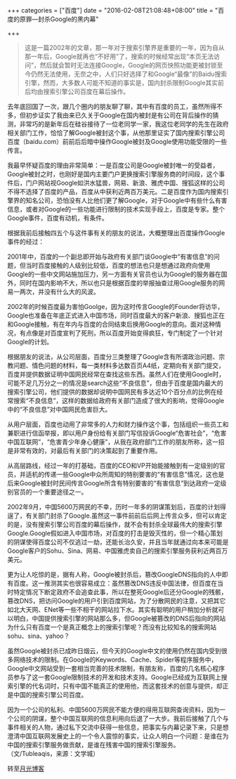 +++
categories = ["百度"]
date = "2016-02-08T21:08:48+08:00"
title = "百度的原罪—封杀Google的黑内幕"

+++

<!--more-->

> 这是一篇2002年的文章，那一年对于搜索引擎界是重要的一年，因为自从那一年后，Google就再也“不好用”了，搜索的时候经常出现“本页无法访问”，然后就会暂时无法连接Google，Google的网页快照功能更被封锁至今仍然无法使用，无奈之中，人们只好选择了和Google“最像”的Baidu搜索引擎，然而，大多数人可能不知道的事实是，国内封杀限制Google其实前后均由搜索引擎公司百度在幕后操作。

去年底回国了一次，跟几个圈内的朋友聊了聊，其中有百度的员工，虽然所得不多，但初步证实了我由来已久关于Google在国内被封是有公司在背后操作的猜测，非常巧的是新年后在硅谷接待了一位老同学一家，我这位老同学的先生在政府相关部门工作，恰恰了解Google被封这个事，从他那里证实了国内搜索引擎公司百度（baidu.com）前前后后暗中操作Google被封及Google使用功能受限的一些传言。

我最早怀疑百度的理由非常简单：一是百度公司是Google被封唯一的受益者，Google被封之时，也刚好是国内主要门户更换搜索引擎服务商的时间段，这个事件后，门户网站视Google如洪水猛兽，网易、新浪、雅虎中国、搜狐这样的公司不得不选择了百度的产品，百度从中获利近两百万美元。二是百度作为国内搜索引擎界的知名公司，恐怕没有人比他们更了解Google，对于Google中有些什么有害信息，或者对Google的一些功能进行限制的技术实现手段上，百度是专家。整个Google事件，百度有动机，有条件。

根据我前后接触四五个与这件事有关的朋友的说法，大概整理出百度操作Google事件的经过：

2001年中，百度的一个副总即开始与政府有关部门谈Google中“有害信息”的问题，但当时百度接触的人级别比较低，百度的想法也只是想通过政府向使用Google的一些中文网站施加压力，另一方面有关官员也认为Google的服务器在国外，同时在国内影响不大，所以也只是根据百度的举报抽查过用Google服务的网易一两次，并没有什么大的风波。

2002年的时候百度最为害怕Goolge，因为这时传言Google的Founder将访华，Google也准备在年底正式进入中国市场，同时百度最大的客户新浪、搜狐也正在和Google接触，有在年内与百度的合同结束后换用Google的意向。面对这种情况，有点像是对百度宣判了死刑，所以百度开始变得疯狂，专门制定了一个针对Google的计划。

根据朋友的说法，从公司层面，百度分三类整理了Google含有所谓政治问题、宗教问题、情色问题的材料，每一类材料多达数百页A4纸，定期向有关部门提交，百度并提供数据证明中国网民经常在查找这些东西。虽然人们在使用Google时，可能不足几万分之一的情况是search这些“不良信息”，但由于百度是国内最大的搜索引擎公司，他们提供的数据却说明中国网民有多达近10个百分点的比例在经常搜索“不良信息”，这样的数据给政府有关部门造成了很大的影响，觉得Google中的“不良信息”对中国网民危害巨大。

从用户层面，百度也动用了非常多的人力和财力操作这个事，包括组织一些员工和兼职进行信函举报，即以用户身份给有关部门写信投诉Google“危害社会”，“危害中国互联网”，“危害青少年身心健康”，从我在政府部门工作的朋友所称，这一招是非常有效的，对最后有关部门的决策起到了重要作用。

从高层路线，经过一年的打基础，百度的CEO和VP开始能接触到有一定级别的官员，并适机的传递一些Google中众所周知的特别要害的“有害信息”情况，这也是后来Google被封时民间传言Google所含有特别要害的“有害信息”到达政府一定级别官员的一个重要途径之一。

2002年9月，中国5600万网民的不幸，历时一年多的阴谋策划后，百度的计划得逞了，有关部门封杀了Google.虽然这一事件前前后后网上传言众多，但可以肯定的是，没有搜索引擎公司百度的幕后操作，就不会有封杀全球最伟大的搜索引擎Google.Google假如进入中国市场，对百度的打击是毁灭性的，但一个精心策划的阴谋使得百度公司不仅逃过一劫，还能长治久安，并且当年就通过向本来可能是Google客户的Sohu、Sina、网易、中国雅虎卖自己的搜索引擎服务获利近两百万美元。

更为让人吃惊的是，据有人称，Google被封杀后，篡改GoogleDNS指向的人中即有百度。这一推测其实也很容易成立：虽然篡改DNS违反中国法律，但百度在当时特定情况下断定政府不会追查此事，所以在整死Google后还分Google的残骸，篡改DNS，把访问Google的用户引到百度网站，为了分散网民的注意，又把其它如北大天网、ENet等一些不相干的网站拉下水。其实有聪明的用户稍加分析就可以明白，中国提供搜索引擎的网站那么多，但Google被篡改的DNS后指向的网站为什么只有百度一个是真正概念上的搜索引擎呢？而没有比较知名的搜索网站sohu、sina、yahoo？

虽然Google被封杀已成昨日烟云，但今天的Google中文的使用仍然在国内受到很多网络技术的限制。在Google的Keywords、Cache、Spider等程序服务中，Google中文网站受到一套相当完善的技术限制，有朋友称，百度的几名核心程序员参与了这一套Google限制技术的开发和技术支持。Google已经成为互联网上搜索引擎的代名词时，只有中国不能真正的使用他，而这套技术的创意与提供，却正是中国的搜索引擎公司百度。

因为一个公司的私利、中国5600万网民不能方便的得用互联网查询资料，因为一个公司的阴谋，整个中国互联网的信息利用向后退了一大步。我前后接触了几个与事件相关的人物，通过私下交流中获得一些信息，把事实与内幕记录下来，只是想澄清中国互联网发展史上的一个令人震惊的事实，让众人明白一个问题：是谁在为中国的搜索引擎服务做贡献，是谁在残害中国的搜索引擎服务。       （文/Tubleaqis，来源：文学城）

转至[月光博客][1]

[1]:http://www.williamlong.info/archives/377.html
